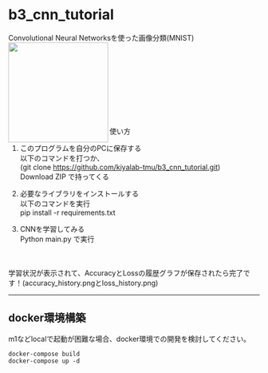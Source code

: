 # b3_cnn_tutorial


Convolutional Neural Networksを使った画像分類(MNIST) <br>
<img src='https://user-images.githubusercontent.com/46900773/141707754-c3691394-6743-4308-b51d-186c1b56833a.png' width='200' align='left'><br><br><br><br><br><br><br><br><br>


使い方
1. このプログラムを自分のPCに保存する<br>
以下のコマンドを打つか、<br>
(git clone https://github.com/kiyalab-tmu/b3_cnn_tutorial.git)<br>
Download ZIP で持ってくる

2. 必要なライブラリをインストールする<br>
以下のコマンドを実行<br>
pip install -r requirements.txt

3. CNNを学習してみる<br>
Python main.py で実行
<br>
<br>
学習状況が表示されて、AccuracyとLossの履歴グラフが保存されたら完了です！(accuracy_history.pngとloss_history.png)


--- 

## docker環境構築
m1などlocalで起動が困難な場合、docker環境での開発を検討してください。


```
docker-compose build
docker-compose up -d
```
